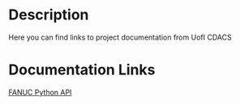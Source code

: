 # Description
Here you can find links to project documentation from UofI CDACS
# Documentation Links
[FANUC Python API](https://github.com/UofI-CDACS/FANUC-Ethernet_IP_Drivers/documentation/html/)
